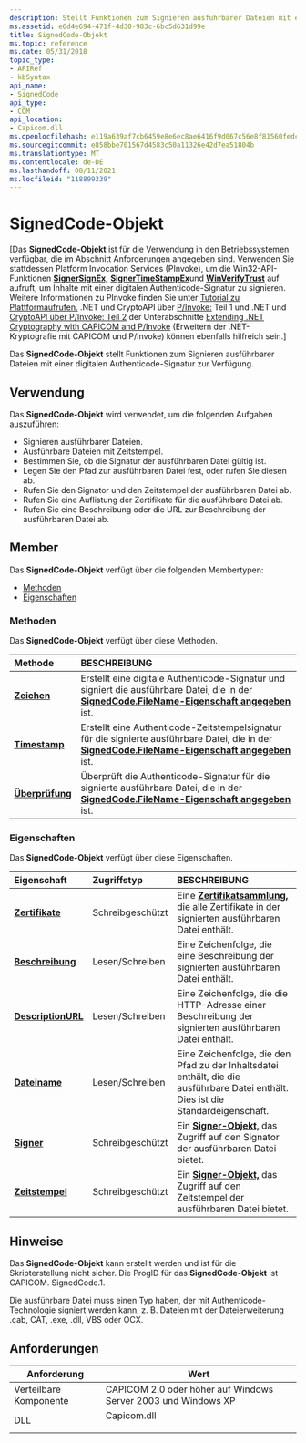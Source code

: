 ```yaml
---
description: Stellt Funktionen zum Signieren ausführbarer Dateien mit einer digitalen Authenticode-Signatur zur Verfügung.
ms.assetid: e6d4e694-471f-4d30-983c-6bc5d631d99e
title: SignedCode-Objekt
ms.topic: reference
ms.date: 05/31/2018
topic_type:
- APIRef
- kbSyntax
api_name:
- SignedCode
api_type:
- COM
api_location:
- Capicom.dll
ms.openlocfilehash: e119a639af7cb6459e8e6ec8ae6416f9d067c56e8f81560fedc385abd518b840
ms.sourcegitcommit: e858bbe701567d4583c50a11326e42d7ea51804b
ms.translationtype: MT
ms.contentlocale: de-DE
ms.lasthandoff: 08/11/2021
ms.locfileid: "118899339"
---
```

# <a name="signedcode-object"></a>SignedCode-Objekt

\[Das **SignedCode-Objekt** ist für die Verwendung in den Betriebssystemen verfügbar, die im Abschnitt Anforderungen angegeben sind. Verwenden Sie stattdessen Platform Invocation Services (PInvoke), um die Win32-API-Funktionen [**SignerSignEx,**](signersignex.md) [**SignerTimeStampEx**](signertimestampex.md)und [**WinVerifyTrust**](/windows/desktop/api/Wintrust/nf-wintrust-winverifytrust) auf aufruft, um Inhalte mit einer digitalen Authenticode-Signatur zu signieren. Weitere Informationen zu PInvoke finden Sie unter [Tutorial zu Plattformaufrufen.](https://msdn.microsoft.com/library/aa288468.aspx) .NET und CryptoAPI über [P/Invoke:](/previous-versions/ms867087(v=msdn.10)#netcryptoapi_topic5) Teil 1 und .NET und [CryptoAPI über P/Invoke: Teil 2](/previous-versions/ms867087(v=msdn.10)#netcryptoapi_topic6) der Unterabschnitte [Extending .NET Cryptography with CAPICOM and P/Invoke](/previous-versions/ms867087(v=msdn.10)) (Erweitern der .NET-Kryptografie mit CAPICOM und P/Invoke) können ebenfalls hilfreich sein.\]

Das **SignedCode-Objekt** stellt Funktionen zum Signieren ausführbarer Dateien mit einer digitalen Authenticode-Signatur zur Verfügung.

## <a name="when-to-use"></a>Verwendung

Das **SignedCode-Objekt** wird verwendet, um die folgenden Aufgaben auszuführen:

-   Signieren ausführbarer Dateien.
-   Ausführbare Dateien mit Zeitstempel.
-   Bestimmen Sie, ob die Signatur der ausführbaren Datei gültig ist.
-   Legen Sie den Pfad zur ausführbaren Datei fest, oder rufen Sie diesen ab.
-   Rufen Sie den Signator und den Zeitstempel der ausführbaren Datei ab.
-   Rufen Sie eine Auflistung der Zertifikate für die ausführbare Datei ab.
-   Rufen Sie eine Beschreibung oder die URL zur Beschreibung der ausführbaren Datei ab.

## <a name="members"></a>Member

Das **SignedCode-Objekt** verfügt über die folgenden Membertypen:

-   [Methoden](#methods)
-   [Eigenschaften](#properties)

### <a name="methods"></a>Methoden

Das **SignedCode-Objekt** verfügt über diese Methoden.



| Methode                                    | BESCHREIBUNG                                                                                                                                                         |
|:------------------------------------------|:--------------------------------------------------------------------------------------------------------------------------------------------------------------------|
| [**Zeichen**](signedcode-sign.md)           | Erstellt eine digitale Authenticode-Signatur und signiert die ausführbare Datei, die in der [**SignedCode.FileName-Eigenschaft angegeben**](signedcode-filename.md) ist.<br/>    |
| [**Timestamp**](signedcode-timestamp.md) | Erstellt eine Authenticode-Zeitstempelsignatur für die signierte ausführbare Datei, die in der [**SignedCode.FileName-Eigenschaft angegeben**](signedcode-filename.md) ist.<br/> |
| [**Überprüfung**](signedcode-verify.md)       | Überprüft die Authenticode-Signatur für die signierte ausführbare Datei, die in der [**SignedCode.FileName-Eigenschaft angegeben**](signedcode-filename.md) ist.<br/>          |



 

### <a name="properties"></a>Eigenschaften

Das **SignedCode-Objekt** verfügt über diese Eigenschaften.



| Eigenschaft                                                       | Zugriffstyp           | BESCHREIBUNG                                                                                                                                |
|:---------------------------------------------------------------|:----------------------|:-------------------------------------------------------------------------------------------------------------------------------------------|
| [**Zertifikate**](signedcode-certificates.md)<br/>     | Schreibgeschützt<br/>  | Eine [**Zertifikatsammlung,**](certificates.md) die alle Zertifikate in der signierten ausführbaren Datei enthält.<br/>             |
| [**Beschreibung**](signedcode-description.md)<br/>       | Lesen/Schreiben<br/> | Eine Zeichenfolge, die eine Beschreibung der signierten ausführbaren Datei enthält.<br/>                                                             |
| [**DescriptionURL**](signedcode-descriptionurl.md)<br/> | Lesen/Schreiben<br/> | Eine Zeichenfolge, die die HTTP-Adresse einer Beschreibung der signierten ausführbaren Datei enthält.<br/>                                         |
| [**Dateiname**](signedcode-filename.md)<br/>             | Lesen/Schreiben<br/> | Eine Zeichenfolge, die den Pfad zu der Inhaltsdatei enthält, die die ausführbare Datei enthält.<br/> Dies ist die Standardeigenschaft.<br/> |
| [**Signer**](signedcode-signer.md)<br/>                 | Schreibgeschützt<br/>  | Ein [**Signer-Objekt,**](signer.md) das Zugriff auf den Signator der ausführbaren Datei bietet.<br/>                                    |
| [**Zeitstempel**](signedcode-timestamper.md)<br/>       | Schreibgeschützt<br/>  | Ein [**Signer-Objekt,**](signer.md) das Zugriff auf den Zeitstempel der ausführbaren Datei bietet.<br/>                              |



 

## <a name="remarks"></a>Hinweise

Das **SignedCode-Objekt** kann erstellt werden und ist für die Skripterstellung nicht sicher. Die ProgID für das **SignedCode-Objekt** ist CAPICOM. SignedCode.1.

Die ausführbare Datei muss einen Typ haben, der mit Authenticode-Technologie signiert werden kann, z. B. Dateien mit der Dateierweiterung .cab, CAT, .exe, .dll, VBS oder OCX.

## <a name="requirements"></a>Anforderungen



| Anforderung | Wert |
|----------------------------|----------------------------------------------------------------------------------------|
| Verteilbare Komponente<br/> | CAPICOM 2.0 oder höher auf Windows Server 2003 und Windows XP<br/>                  |
| DLL<br/>             | <dl> <dt>Capicom.dll</dt> </dl> |



 

 

